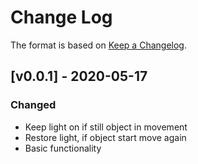 # Change Log

The format is based on [Keep a Changelog](http://keepachangelog.com/).

## [v0.0.1] - 2020-05-17
### Changed
- Keep light on if still object in movement
- Restore light, if object start move again
- Basic functionality